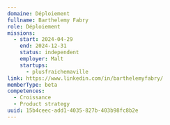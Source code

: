 ```yaml
---
domaine: Déploiement
fullname: Barthelemy Fabry
role: Déploiement
missions:
  - start: 2024-04-29
    end: 2024-12-31
    status: independent
    employer: Malt
    startups:
      - plusfraichemaville
link: https://www.linkedin.com/in/barthelemyfabry/
memberType: beta
competences:
  - Croissance
  - Product strategy
uuid: 15b4ceec-add1-4035-827b-403b98fc8b2e
---
```

